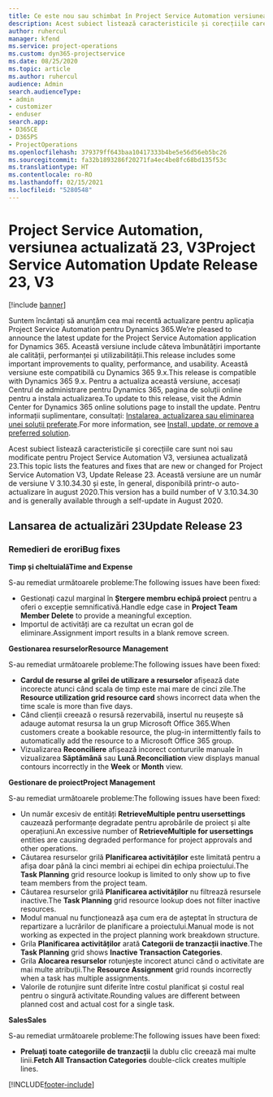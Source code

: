```yaml
---
title: Ce este nou sau schimbat în Project Service Automation versiunea actualizată 23, V3
description: Acest subiect listează caracteristicile și corecțiile care sunt disponibile în Project Service Automation V3, versiunea actualizată 23, V3.
author: ruhercul
manager: kfend
ms.service: project-operations
ms.custom: dyn365-projectservice
ms.date: 08/25/2020
ms.topic: article
ms.author: ruhercul
audience: Admin
search.audienceType:
- admin
- customizer
- enduser
search.app:
- D365CE
- D365PS
- ProjectOperations
ms.openlocfilehash: 379379ff643baa10417333b4be5e56d56eb5bc26
ms.sourcegitcommit: fa32b1893286f20271fa4ec4be8fc68bd135f53c
ms.translationtype: HT
ms.contentlocale: ro-RO
ms.lasthandoff: 02/15/2021
ms.locfileid: "5280548"
---
```

# <a name="project-service-automation-update-release-23-v3"></a><span data-ttu-id="4be58-103">Project Service Automation, versiunea actualizată 23, V3</span><span class="sxs-lookup"><span data-stu-id="4be58-103">Project Service Automation Update Release 23, V3</span></span>

[!include [banner](../includes/psa-now-project-operations.md)]

<span data-ttu-id="4be58-104">Suntem încântați să anunțăm cea mai recentă actualizare pentru aplicația Project Service Automation pentru Dynamics 365.</span><span class="sxs-lookup"><span data-stu-id="4be58-104">We’re pleased to announce the latest update for the Project Service Automation application for Dynamics 365.</span></span> <span data-ttu-id="4be58-105">Această versiune include câteva îmbunătățiri importante ale calității, performanței și utilizabilității.</span><span class="sxs-lookup"><span data-stu-id="4be58-105">This release includes some important improvements to quality, performance, and usability.</span></span> <span data-ttu-id="4be58-106">Această versiune este compatibilă cu Dynamics 365 9.x.</span><span class="sxs-lookup"><span data-stu-id="4be58-106">This release is compatible with Dynamics 365 9.x.</span></span> <span data-ttu-id="4be58-107">Pentru a actualiza această versiune, accesați Centrul de administrare pentru Dynamics 365, pagina de soluții online pentru a instala actualizarea.</span><span class="sxs-lookup"><span data-stu-id="4be58-107">To update to this release, visit the Admin Center for Dynamics 365 online solutions page to install the update.</span></span> <span data-ttu-id="4be58-108">Pentru informații suplimentare, consultați: [Instalarea, actualizarea sau eliminarea unei soluții preferate](https://docs.microsoft.com/power-platform/admin/install-remove-preferred-solution).</span><span class="sxs-lookup"><span data-stu-id="4be58-108">For more information, see [Install, update, or remove a preferred solution](https://docs.microsoft.com/power-platform/admin/install-remove-preferred-solution).</span></span>

<span data-ttu-id="4be58-109">Acest subiect listează caracteristicile și corecțiile care sunt noi sau modificate pentru Project Service Automation V3, versiunea actualizată 23.</span><span class="sxs-lookup"><span data-stu-id="4be58-109">This topic lists the features and fixes that are new or changed for Project Service Automation V3, Update Release 23.</span></span> <span data-ttu-id="4be58-110">Această versiune are un număr de versiune V 3.10.34.30 și este, în general, disponibilă printr-o auto-actualizare în august 2020.</span><span class="sxs-lookup"><span data-stu-id="4be58-110">This version has a build number of V 3.10.34.30 and is generally available through a self-update in August 2020.</span></span>

## <a name="update-release-23"></a><span data-ttu-id="4be58-111">Lansarea de actualizări 23</span><span class="sxs-lookup"><span data-stu-id="4be58-111">Update Release 23</span></span>

### <a name="bug-fixes"></a><span data-ttu-id="4be58-112">Remedieri de erori</span><span class="sxs-lookup"><span data-stu-id="4be58-112">Bug fixes</span></span>

<span data-ttu-id="4be58-113">**Timp și cheltuială**</span><span class="sxs-lookup"><span data-stu-id="4be58-113">**Time and Expense**</span></span>

<span data-ttu-id="4be58-114">S-au remediat următoarele probleme:</span><span class="sxs-lookup"><span data-stu-id="4be58-114">The following issues have been fixed:</span></span>
- <span data-ttu-id="4be58-115">Gestionați cazul marginal în **Ștergere membru echipă proiect** pentru a oferi o excepție semnificativă.</span><span class="sxs-lookup"><span data-stu-id="4be58-115">Handle edge case in **Project Team Member Delete** to provide a meaningful exception.</span></span>
- <span data-ttu-id="4be58-116">Importul de activități are ca rezultat un ecran gol de eliminare.</span><span class="sxs-lookup"><span data-stu-id="4be58-116">Assignment import results in a blank remove screen.</span></span>

<span data-ttu-id="4be58-117">**Gestionarea resurselor**</span><span class="sxs-lookup"><span data-stu-id="4be58-117">**Resource Management**</span></span>

<span data-ttu-id="4be58-118">S-au remediat următoarele probleme:</span><span class="sxs-lookup"><span data-stu-id="4be58-118">The following issues have been fixed:</span></span>

- <span data-ttu-id="4be58-119">**Cardul de resurse al grilei de utilizare a resurselor** afișează date incorecte atunci când scala de timp este mai mare de cinci zile.</span><span class="sxs-lookup"><span data-stu-id="4be58-119">The **Resource utilization grid resource card** shows incorrect data when the time scale is more than five days.</span></span>
- <span data-ttu-id="4be58-120">Când clienții creează o resursă rezervabilă, insertul nu reușește să adauge automat resursa la un grup Microsoft Office 365.</span><span class="sxs-lookup"><span data-stu-id="4be58-120">When customers create a bookable resource, the plug-in intermittently fails to automatically add the resource to a Microsoft Office 365 group.</span></span>
- <span data-ttu-id="4be58-121">Vizualizarea **Reconciliere** afișează incorect contururile manuale în vizualizarea **Săptămână** sau **Lună**.</span><span class="sxs-lookup"><span data-stu-id="4be58-121">**Reconciliation** view displays manual contours incorrectly in the **Week** or **Month** view.</span></span>

<span data-ttu-id="4be58-122">**Gestionare de proiect**</span><span class="sxs-lookup"><span data-stu-id="4be58-122">**Project Management**</span></span>

<span data-ttu-id="4be58-123">S-au remediat următoarele probleme:</span><span class="sxs-lookup"><span data-stu-id="4be58-123">The following issues have been fixed:</span></span>

- <span data-ttu-id="4be58-124">Un număr excesiv de entități **RetrieveMultiple pentru usersettings** cauzează performanțe degradate pentru aprobările de proiect și alte operațiuni.</span><span class="sxs-lookup"><span data-stu-id="4be58-124">An excessive number of **RetrieveMultiple for usersettings** entities are causing degraded performance for project approvals and other operations.</span></span>
- <span data-ttu-id="4be58-125">Căutarea resurselor grilă **Planificarea activităților** este limitată pentru a afișa doar până la cinci membri ai echipei din echipa proiectului.</span><span class="sxs-lookup"><span data-stu-id="4be58-125">The **Task Planning** grid resource lookup is limited to only show up to five team members from the project team.</span></span> 
- <span data-ttu-id="4be58-126">Căutarea resurselor grilă **Planificarea activităților** nu filtrează resursele inactive.</span><span class="sxs-lookup"><span data-stu-id="4be58-126">The **Task Planning** grid resource lookup does not filter inactive resources.</span></span>
- <span data-ttu-id="4be58-127">Modul manual nu funcționează așa cum era de așteptat în structura de repartizare a lucrărilor de planificare a proiectului.</span><span class="sxs-lookup"><span data-stu-id="4be58-127">Manual mode is not working as expected in the project planning work breakdown structure.</span></span>
- <span data-ttu-id="4be58-128">Grila **Planificarea activităților** arată **Categorii de tranzacții inactive**.</span><span class="sxs-lookup"><span data-stu-id="4be58-128">The **Task Planning** grid shows **Inactive Transaction Categories**.</span></span>
- <span data-ttu-id="4be58-129">Grila **Alocarea resurselor** rotunjește incorect atunci când o activitate are mai multe atribuții.</span><span class="sxs-lookup"><span data-stu-id="4be58-129">The **Resource Assignment** grid rounds incorrectly when a task has multiple assignments.</span></span>
- <span data-ttu-id="4be58-130">Valorile de rotunjire sunt diferite între costul planificat și costul real pentru o singură activitate.</span><span class="sxs-lookup"><span data-stu-id="4be58-130">Rounding values are different between planned cost and actual cost for a single task.</span></span>

<span data-ttu-id="4be58-131">**Sales**</span><span class="sxs-lookup"><span data-stu-id="4be58-131">**Sales**</span></span>

<span data-ttu-id="4be58-132">S-au remediat următoarele probleme:</span><span class="sxs-lookup"><span data-stu-id="4be58-132">The following issues have been fixed:</span></span>

- <span data-ttu-id="4be58-133">**Preluați toate categoriile de tranzacții** la dublu clic creează mai multe linii.</span><span class="sxs-lookup"><span data-stu-id="4be58-133">**Fetch All Transaction Categories** double-click creates multiple lines.</span></span>


[!INCLUDE[footer-include](../includes/footer-banner.md)]